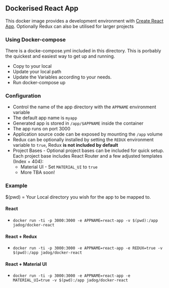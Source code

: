 ## Dockerised React App

This docker image provides a development environment with [Create React App](https://github.com/facebookincubator/create-react-app). Optionally Redux can also be utilised for larger projects

### Using Docker-compose
There is a docke-compose.yml included in this directory.  This is porbably the quickest and easiest way to get up and running.
* Copy to your local
* Update your local path
* Update the Variables according to your needs. 
* Run docker-compose up 

### Configuration

* Control the name of the app directory with the `APPNAME` environment variable
* The default app name is `myapp`
* Generated app is stored in `/app/$APPNAME` inside the container
* The app runs on port 3000
* Application source code can be exposed by mounting the `/app` volume
* Redux can be optionally installed by setting the `REDUX` environment variable to `true`, Redux **is not included by default**
* Project Bases - Optional project bases can be included for quick setup. Each project base includes React Router and a few adjusted templates (Index + 404):
	* Material UI - Set `MATERIAL_UI` to `true`
	* More TBA soon!
### Example 
$(pwd) = Your Local directory you wish for the app to be mapped to. 
#### React
* `docker run -ti -p 3000:3000 -e APPNAME=react-app -v $(pwd):/app jadog/docker-react`
#### React + Redux
* `docker run -ti -p 3000:3000 -e APPNAME=react-app -e REDUX=true -v $(pwd):/app jadog/docker-react`
#### React + Material UI
* `docker run -ti -p 3000:3000 -e APPNAME=react-app -e MATERIAL_UI=true -v $(pwd):/app jadog/docker-react`
